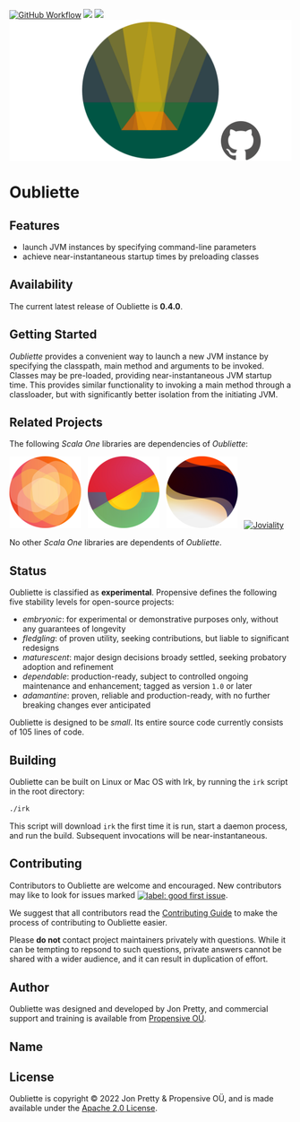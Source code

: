 [<img alt="GitHub Workflow" src="https://img.shields.io/github/workflow/status/propensive/oubliette/Build/main?style=for-the-badge" height="24">](https://github.com/propensive/oubliette/actions)
[<img src="https://img.shields.io/maven-central/v/com.propensive/oubliette-core?color=2465cd&style=for-the-badge" height="24">](https://search.maven.org/artifact/com.propensive/oubliette-core)
[<img src="https://img.shields.io/discord/633198088311537684?color=8899f7&label=DISCORD&style=for-the-badge" height="24">](https://discord.gg/7b6mpF6Qcf)
<img src="/doc/images/github.png" valign="middle">

# Oubliette



## Features

- launch JVM instances by specifying command-line parameters
- achieve near-instantaneous startup times by preloading classes


## Availability

The current latest release of Oubliette is __0.4.0__.

## Getting Started

_Oubliette_ provides a convenient way to launch a new JVM instance by specifying the classpath, main method and
arguments to be invoked. Classes may be pre-loaded, providing near-instantaneous JVM startup time. This provides
similar functionality to invoking a main method through a classloader, but with significantly better isolation
from the initiating JVM.


## Related Projects

The following _Scala One_ libraries are dependencies of _Oubliette_:

[![Anticipation](https://github.com/propensive/anticipation/raw/main/doc/images/128x128.png)](https://github.com/propensive/anticipation/) &nbsp; [![Guillotine](https://github.com/propensive/guillotine/raw/main/doc/images/128x128.png)](https://github.com/propensive/guillotine/) &nbsp; [![Imperial](https://github.com/propensive/imperial/raw/main/doc/images/128x128.png)](https://github.com/propensive/imperial/) &nbsp; [![Joviality](https://github.com/propensive/joviality/raw/main/doc/images/128x128.png)](https://github.com/propensive/joviality/) &nbsp;

No other _Scala One_ libraries are dependents of _Oubliette_.

## Status

Oubliette is classified as __experimental__. Propensive defines the following five stability levels for open-source projects:

- _embryonic_: for experimental or demonstrative purposes only, without any guarantees of longevity
- _fledgling_: of proven utility, seeking contributions, but liable to significant redesigns
- _maturescent_: major design decisions broady settled, seeking probatory adoption and refinement
- _dependable_: production-ready, subject to controlled ongoing maintenance and enhancement; tagged as version `1.0` or later
- _adamantine_: proven, reliable and production-ready, with no further breaking changes ever anticipated

Oubliette is designed to be _small_. Its entire source code currently consists of 105 lines of code.

## Building

Oubliette can be built on Linux or Mac OS with Irk, by running the `irk` script in the root directory:
```sh
./irk
```

This script will download `irk` the first time it is run, start a daemon process, and run the build. Subsequent
invocations will be near-instantaneous.

## Contributing

Contributors to Oubliette are welcome and encouraged. New contributors may like to look for issues marked
<a href="https://github.com/propensive/oubliette/labels/good%20first%20issue"><img alt="label: good first issue"
src="https://img.shields.io/badge/-good%20first%20issue-67b6d0.svg" valign="middle"></a>.

We suggest that all contributors read the [Contributing Guide](/contributing.md) to make the process of
contributing to Oubliette easier.

Please __do not__ contact project maintainers privately with questions. While it can be tempting to repsond to
such questions, private answers cannot be shared with a wider audience, and it can result in duplication of
effort.

## Author

Oubliette was designed and developed by Jon Pretty, and commercial support and training is available from
[Propensive O&Uuml;](https://propensive.com/).



## Name



## License

Oubliette is copyright &copy; 2022 Jon Pretty & Propensive O&Uuml;, and is made available under the
[Apache 2.0 License](/license.md).
